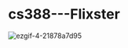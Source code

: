 # cs388---Flixster

![ezgif-4-21878a7d95](https://user-images.githubusercontent.com/44685969/218246659-0df6d44f-2ee5-4672-b03f-9044dfb4b2a3.gif)
